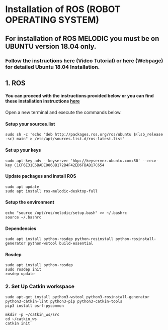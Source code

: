 # Installation of ROS (ROBOT OPERATING SYSTEM)
## For installation of ROS MELODIC you must be on UBUNTU version 18.04 only.
### Follow the instructions  [here](https://www.youtube.com/watch?v=gPCxQNQYk2s) (Video Tutorial) or [here](https://itsfoss.com/dual-boot-hdd-ssd/) (Webpage) for detailed Ubuntu 18.04 Installation.
## 1. ROS
#### You can proceed with the instructions provided below or you can find these installation instructions [here](https://www.youtube.com/watch?v=SUyuOYeuKqA)
Open a new terminal and execute the commands below.
#### Setup your sources.list
    sudo sh -c 'echo "deb http://packages.ros.org/ros/ubuntu $(lsb_release -sc) main" > /etc/apt/sources.list.d/ros-latest.list'
#### Set up your keys
    sudo apt-key adv --keyserver 'hkp://keyserver.ubuntu.com:80' --recv-key C1CF6E31E6BADE8868B172B4F42ED6FBAB17C654
#### Update packages and install ROS
	sudo apt update
	sudo apt install ros-melodic-desktop-full
#### Setup the environment
	echo "source /opt/ros/melodic/setup.bash" >> ~/.bashrc
	source ~/.bashrc	
#### Dependencies
	sudo apt install python-rosdep python-rosinstall python-rosinstall-generator python-wstool build-essential
#### Rosdep
	sudo apt install python-rosdep
	sudo rosdep init
	rosdep update

### 2. Set Up Catkin workspace


```
sudo apt-get install python3-wstool python3-rosinstall-generator python3-catkin-lint python3-pip python3-catkin-tools
pip3 install osrf-pycommon
```

```
mkdir -p ~/catkin_ws/src
cd ~/catkin_ws
catkin init
```    


